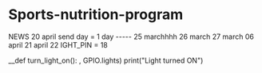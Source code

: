 # Sports-nutrition-program
NEWS
20 april
send day = 1 day
----- 25 marchhhh
26 march
27 march
06 april 
21 april
22
IGHT_PIN = 18 

__def turn_light_on(): 
, GPIO.lights) print("Light turned ON")

